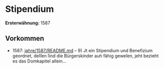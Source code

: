 # Stipendium

**Ersterwähnung:** 1587

## Vorkommen
- 1587: [jahre/1587/README.md](../jahre/1587/README.md) – 9) Jt ein Stipendium und Benefizium geordnet, deſſen
ſind die Bürgerskinder auh fähig geweſen, jeht bezieht es
das Domkapitel allein...
